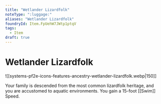 ```yaml
---
title: "Wetlander Lizardfolk"
noteType: ":luggage:"
aliases: "Wetlander Lizardfolk"
foundryId: Item.FpUehW7JWtp1ptqV
tags:
  - Item
draft: true
---
```


# Wetlander Lizardfolk
![[systems-pf2e-icons-features-ancestry-wetlander-lizardfolk.webp|150]]

Your family is descended from the most common lizardfolk heritage, and you are accustomed to aquatic environments. You gain a 15-foot [[Swim]] Speed.
